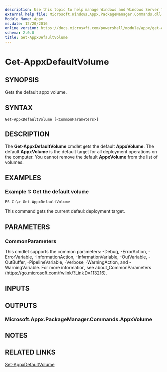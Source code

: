 ```yaml
---
description: Use this topic to help manage Windows and Windows Server technologies with Windows PowerShell.
external help file: Microsoft.Windows.Appx.PackageManager.Commands.dll-Help.xml
Module Name: Appx
ms.date: 12/20/2016
online version: https://docs.microsoft.com/powershell/module/appx/get-appxdefaultvolume?view=windowsserver2016-ps&wt.mc_id=ps-gethelp
schema: 2.0.0
title: Get-AppxDefaultVolume
---
```


# Get-AppxDefaultVolume

## SYNOPSIS
Gets the default appx volume.

## SYNTAX

```
Get-AppxDefaultVolume [<CommonParameters>]
```

## DESCRIPTION
The **Get-AppxDefaultVolume** cmdlet gets the default **AppxVolume**.
The default **AppxVolume** is the default target for all deployment operations on the computer.
You cannot remove the default **AppxVolume** from the list of volumes.

## EXAMPLES

### Example 1: Get the default volume
```
PS C:\> Get-AppxDefaultVolume
```

This command gets the current default deployment target.

## PARAMETERS

### CommonParameters
This cmdlet supports the common parameters: -Debug, -ErrorAction, -ErrorVariable, -InformationAction, -InformationVariable, -OutVariable, -OutBuffer, -PipelineVariable, -Verbose, -WarningAction, and -WarningVariable. For more information, see about_CommonParameters (https://go.microsoft.com/fwlink/?LinkID=113216).

## INPUTS

## OUTPUTS

### Microsoft.Appx.PackageManager.Commands.AppxVolume

## NOTES

## RELATED LINKS

[Set-AppxDefaultVolume](./Set-AppxDefaultVolume.md)

